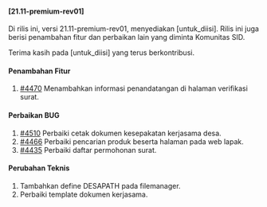 #### [21.11-premium-rev01]

Di rilis ini, versi 21.11-premium-rev01, menyediakan [untuk_diisi]. Rilis ini juga berisi penambahan fitur dan perbaikan lain yang diminta Komunitas SID.

Terima kasih pada [untuk_diisi] yang terus berkontribusi.

#### Penambahan Fitur
1. [#4470](https://github.com/OpenSID/OpenSID/issues/4470) Menambahkan informasi penandatangan di halaman verifikasi surat.

#### Perbaikan BUG
1. [#4510](https://github.com/OpenSID/OpenSID/issues/4510) Perbaiki cetak dokumen kesepakatan kerjasama desa.
2. [#4466](https://github.com/OpenSID/OpenSID/issues/4466) Perbaiki pencarian produk beserta halaman pada web lapak.
2. [#4435](https://github.com/OpenSID/OpenSID/issues/4435) Perbaiki daftar permohonan surat.


#### Perubahan Teknis
1. Tambahkan define DESAPATH pada filemanager.
2. Perbaiki template dokumen kerjasama.